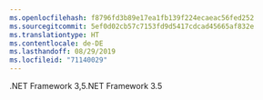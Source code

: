 ```yaml
---
ms.openlocfilehash: f8796fd3b89e17ea1fb139f224ecaeac56fed252
ms.sourcegitcommit: 5ef0d02cb57c7153fd9d5417cdcad45665af832e
ms.translationtype: HT
ms.contentlocale: de-DE
ms.lasthandoff: 08/29/2019
ms.locfileid: "71140029"
---
```

 <span data-ttu-id="a80e0-101">.NET Framework 3,5</span><span class="sxs-lookup"><span data-stu-id="a80e0-101">.NET Framework 3.5</span></span> 

